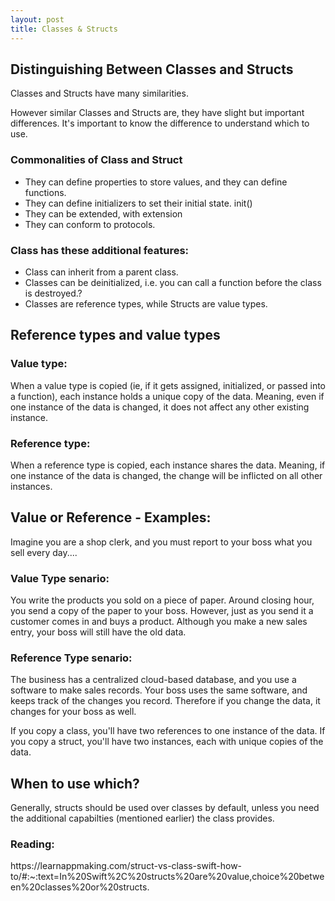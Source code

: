 ```yaml
---
layout: post
title: Classes & Structs
---
```


<h2>Distinguishing Between Classes and Structs</h2>
Classes and Structs have many similarities. 

However similar Classes and Structs are, they have slight but important differences.
It's important to know the difference to understand which to use.  

<h3>Commonalities of Class and Struct</h3>
<ul> 
<li> They can define properties to store values, and they can define functions. </li>
<li> They can define initializers to set their initial state. <code">init()</code> </li>
<li> They can be extended, with <code">extension</code> </li>
<li> They can conform to protocols. </li>
</ul>

<h3>Class has these additional features:</h3>
<ul> 
<li> Class can inherit from a parent class. </li>
<li> Classes can be deinitialized, i.e. you can call a function before the class is destroyed.? </li>
<li> Classes are reference types, while Structs are value types. </li>
</ul>


<h2>Reference types and value types</h2>

<h3>Value type:</h3>
When a value type is copied (ie, if it gets assigned, initialized, or passed into a function), each instance holds a unique copy of the data.
Meaning, even if one instance of the data is changed, it does not affect any other existing instance.

<h3>Reference type:</h3>
When a reference type is copied, each instance shares the data. 
Meaning, if one instance of the data is changed, the change will be inflicted on all other instances.

<h2><b>Value or Reference</b> - Examples:</h2>
Imagine you are a shop clerk, and you must report to your boss what you sell every day....

<h3>Value Type senario:</h3>
You write the products you sold on a piece of paper. Around closing hour, you send a copy of the paper to your boss. 
However, just as you send it a customer comes in and buys a product. Although you make a new sales entry, your boss will still have the old data.

<h3>Reference Type senario:</h3>
The business has a centralized cloud-based database, and you use a software to make sales records. 
Your boss uses the same software, and keeps track of the changes you record. Therefore if you change the data, it changes for your boss as well.

If you copy a class, you'll have two references to one instance of the data. 
If you copy a struct, you'll have two instances, each with unique copies of the data.

<h2>When to use which?</h3>
Generally, structs should be used over classes by default, unless you need the additional capabilties (mentioned earlier) the class provides.

<h3>Reading:</h3>
https://learnappmaking.com/struct-vs-class-swift-how-to/#:~:text=In%20Swift%2C%20structs%20are%20value,choice%20between%20classes%20or%20structs.
